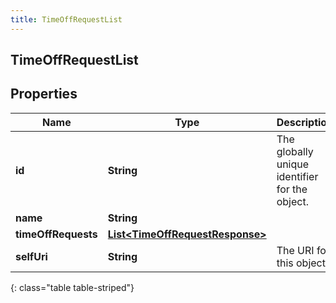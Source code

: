 ```yaml
---
title: TimeOffRequestList
---
```


## TimeOffRequestList

## Properties

| Name                | Type                                                                                     | Description                                    | Notes      |
| ------------------- | ---------------------------------------------------------------------------------------- | ---------------------------------------------- | ---------- |
| **id**              | <!----><!---->**String**<!---->                                                          | The globally unique identifier for the object. | [optional] |
| **name**            | <!----><!---->**String**<!---->                                                          |                                                | [optional] |
| **timeOffRequests** | <!----><!---->[**List&lt;TimeOffRequestResponse&gt;**](TimeOffRequestResponse.md)<!----> |                                                | [optional] |
| **selfUri**         | <!----><!---->**String**<!---->                                                          | The URI for this object                        | [optional] |

{: class="table table-striped"}
